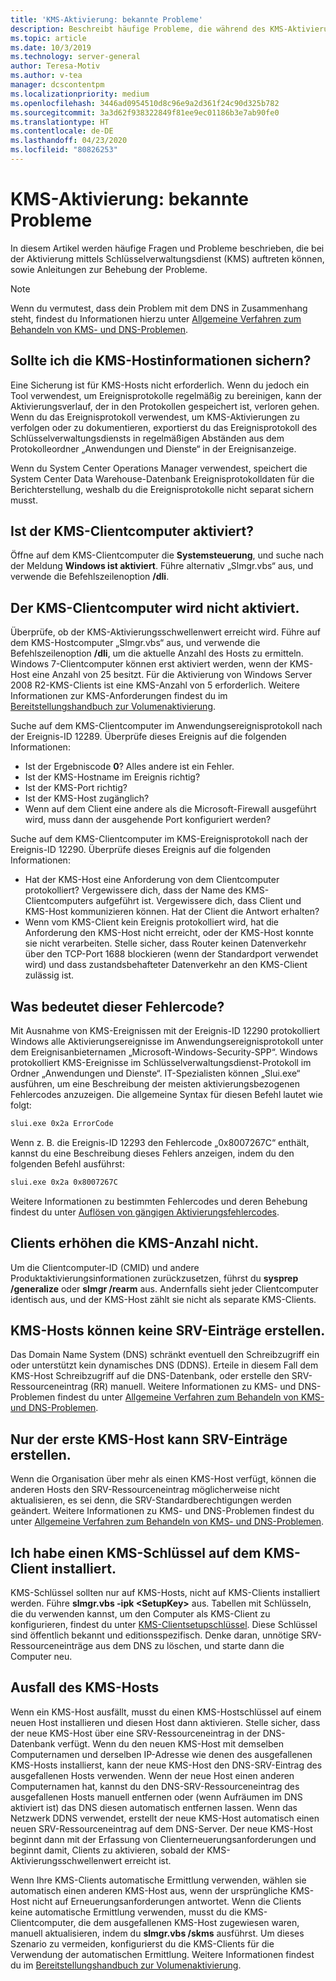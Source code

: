 ```yaml
---
title: 'KMS-Aktivierung: bekannte Probleme'
description: Beschreibt häufige Probleme, die während des KMS-Aktivierungsvorgangs auftreten können, und bietet Lösungen und Anleitungen.
ms.topic: article
ms.date: 10/3/2019
ms.technology: server-general
author: Teresa-Motiv
ms.author: v-tea
manager: dcscontentpm
ms.localizationpriority: medium
ms.openlocfilehash: 3446ad0954510d8c96e9a2d361f24c90d325b782
ms.sourcegitcommit: 3a3d62f938322849f81ee9ec01186b3e7ab90fe0
ms.translationtype: HT
ms.contentlocale: de-DE
ms.lasthandoff: 04/23/2020
ms.locfileid: "80826253"
---
```

# <a name="kms-activation-known-issues"></a>KMS-Aktivierung: bekannte Probleme

In diesem Artikel werden häufige Fragen und Probleme beschrieben, die bei der Aktivierung mittels Schlüsselverwaltungsdienst (KMS) auftreten können, sowie Anleitungen zur Behebung der Probleme.

> [!NOTE]
> Wenn du vermutest, dass dein Problem mit dem DNS in Zusammenhang steht, findest du Informationen hierzu unter [Allgemeine Verfahren zum Behandeln von KMS- und DNS-Problemen](common-troubleshooting-procedures-kms-dns.md).

## <a name="should-i-back-up-kms-host-information"></a>Sollte ich die KMS-Hostinformationen sichern?

Eine Sicherung ist für KMS-Hosts nicht erforderlich. Wenn du jedoch ein Tool verwendest, um Ereignisprotokolle regelmäßig zu bereinigen, kann der Aktivierungsverlauf, der in den Protokollen gespeichert ist, verloren gehen. Wenn du das Ereignisprotokoll verwendest, um KMS-Aktivierungen zu verfolgen oder zu dokumentieren, exportierst du das Ereignisprotokoll des Schlüsselverwaltungsdiensts in regelmäßigen Abständen aus dem Protokolleordner „Anwendungen und Dienste“ in der Ereignisanzeige.

Wenn du System Center Operations Manager verwendest, speichert die System Center Data Warehouse-Datenbank Ereignisprotokolldaten für die Berichterstellung, weshalb du die Ereignisprotokolle nicht separat sichern musst.

## <a name="is-the-kms-client-computer-activated"></a>Ist der KMS-Clientcomputer aktiviert?

Öffne auf dem KMS-Clientcomputer die **Systemsteuerung**, und suche nach der Meldung **Windows ist aktiviert**. Führe alternativ „Slmgr.vbs“ aus, und verwende die Befehlszeilenoption **/dli**.

## <a name="the-kms-client-computer-does-not-activate"></a>Der KMS-Clientcomputer wird nicht aktiviert.

Überprüfe, ob der KMS-Aktivierungsschwellenwert erreicht wird. Führe auf dem KMS-Hostcomputer „Slmgr.vbs“ aus, und verwende die Befehlszeilenoption **/dli**, um die aktuelle Anzahl des Hosts zu ermitteln. Windows 7-Clientcomputer können erst aktiviert werden, wenn der KMS-Host eine Anzahl von 25 besitzt. Für die Aktivierung von Windows Server 2008 R2-KMS-Clients ist eine KMS-Anzahl von 5 erforderlich. Weitere Informationen zur KMS-Anforderungen findest du im [Bereitstellungshandbuch zur Volumenaktivierung](https://go.microsoft.com/fwlink/?linkid=155926). 

Suche auf dem KMS-Clientcomputer im Anwendungsereignisprotokoll nach der Ereignis-ID 12289. Überprüfe dieses Ereignis auf die folgenden Informationen:

- Ist der Ergebniscode **0**? Alles andere ist ein Fehler.
- Ist der KMS-Hostname im Ereignis richtig?
- Ist der KMS-Port richtig?
- Ist der KMS-Host zugänglich?
- Wenn auf dem Client eine andere als die Microsoft-Firewall ausgeführt wird, muss dann der ausgehende Port konfiguriert werden?

Suche auf dem KMS-Clientcomputer im KMS-Ereignisprotokoll nach der Ereignis-ID 12290. Überprüfe dieses Ereignis auf die folgenden Informationen:

- Hat der KMS-Host eine Anforderung von dem Clientcomputer protokolliert? Vergewissere dich, dass der Name des KMS-Clientcomputers aufgeführt ist. Vergewissere dich, dass Client und KMS-Host kommunizieren können. Hat der Client die Antwort erhalten?
- Wenn vom KMS-Client kein Ereignis protokolliert wird, hat die Anforderung den KMS-Host nicht erreicht, oder der KMS-Host konnte sie nicht verarbeiten. Stelle sicher, dass Router keinen Datenverkehr über den TCP-Port 1688 blockieren (wenn der Standardport verwendet wird) und dass zustandsbehafteter Datenverkehr an den KMS-Client zulässig ist.

## <a name="what-does-this-error-code-mean"></a>Was bedeutet dieser Fehlercode?

Mit Ausnahme von KMS-Ereignissen mit der Ereignis-ID 12290 protokolliert Windows alle Aktivierungsereignisse im Anwendungsereignisprotokoll unter dem Ereignisanbieternamen „Microsoft-Windows-Security-SPP“. Windows protokolliert KMS-Ereignisse im Schlüsselverwaltungsdienst-Protokoll im Ordner „Anwendungen und Dienste“. IT-Spezialisten können „Slui.exe“ ausführen, um eine Beschreibung der meisten aktivierungsbezogenen Fehlercodes anzuzeigen. Die allgemeine Syntax für diesen Befehl lautet wie folgt:

```cmd
slui.exe 0x2a ErrorCode
```

Wenn z. B. die Ereignis-ID 12293 den Fehlercode „0x8007267C“ enthält, kannst du eine Beschreibung dieses Fehlers anzeigen, indem du den folgenden Befehl ausführst:

```cmd
slui.exe 0x2a 0x8007267C
```

Weitere Informationen zu bestimmten Fehlercodes und deren Behebung findest du unter [Auflösen von gängigen Aktivierungsfehlercodes](activation-error-codes.md).

## <a name="clients-are-not-adding-to-the-kms-count"></a>Clients erhöhen die KMS-Anzahl nicht.

Um die Clientcomputer-ID (CMID) und andere Produktaktivierungsinformationen zurückzusetzen, führst du **sysprep /generalize** oder **slmgr /rearm** aus. Andernfalls sieht jeder Clientcomputer identisch aus, und der KMS-Host zählt sie nicht als separate KMS-Clients.

## <a name="kms-hosts-are-unable-to-create-srv-records"></a>KMS-Hosts können keine SRV-Einträge erstellen.

Das Domain Name System (DNS) schränkt eventuell den Schreibzugriff ein oder unterstützt kein dynamisches DNS (DDNS). Erteile in diesem Fall dem KMS-Host Schreibzugriff auf die DNS-Datenbank, oder erstelle den SRV-Ressourceneintrag (RR) manuell. Weitere Informationen zu KMS- und DNS-Problemen findest du unter [Allgemeine Verfahren zum Behandeln von KMS- und DNS-Problemen](common-troubleshooting-procedures-kms-dns.md).

## <a name="only-the-first-kms-host-is-able-to-create-srv-records"></a>Nur der erste KMS-Host kann SRV-Einträge erstellen.

Wenn die Organisation über mehr als einen KMS-Host verfügt, können die anderen Hosts den SRV-Ressourceneintrag möglicherweise nicht aktualisieren, es sei denn, die SRV-Standardberechtigungen werden geändert. Weitere Informationen zu KMS- und DNS-Problemen findest du unter [Allgemeine Verfahren zum Behandeln von KMS- und DNS-Problemen](common-troubleshooting-procedures-kms-dns.md).

## <a name="i-installed-a-kms-key-on-the-kms-client"></a>Ich habe einen KMS-Schlüssel auf dem KMS-Client installiert.

KMS-Schlüssel sollten nur auf KMS-Hosts, nicht auf KMS-Clients installiert werden. Führe **slmgr.vbs -ipk &lt;SetupKey&gt;** aus. Tabellen mit Schlüsseln, die du verwenden kannst, um den Computer als KMS-Client zu konfigurieren, findest du unter [KMS-Clientsetupschlüssel](KMSclientkeys.md). Diese Schlüssel sind öffentlich bekannt und editionsspezifisch. Denke daran, unnötige SRV-Ressourceneinträge aus dem DNS zu löschen, und starte dann die Computer neu.

## <a name="a-kms-host-failed"></a>Ausfall des KMS-Hosts

Wenn ein KMS-Host ausfällt, musst du einen KMS-Hostschlüssel auf einem neuen Host installieren und diesen Host dann aktivieren. Stelle sicher, dass der neue KMS-Host über eine SRV-Ressourceneintrag in der DNS-Datenbank verfügt. Wenn du den neuen KMS-Host mit demselben Computernamen und derselben IP-Adresse wie denen des ausgefallenen KMS-Hosts installierst, kann der neue KMS-Host den DNS-SRV-Eintrag des ausgefallenen Hosts verwenden. Wenn der neue Host einen anderen Computernamen hat, kannst du den DNS-SRV-Ressourceneintrag des ausgefallenen Hosts manuell entfernen oder (wenn Aufräumen im DNS aktiviert ist) das DNS diesen automatisch entfernen lassen. Wenn das Netzwerk DDNS verwendet, erstellt der neue KMS-Host automatisch einen neuen SRV-Ressourceneintrag auf dem DNS-Server. Der neue KMS-Host beginnt dann mit der Erfassung von Clienterneuerungsanforderungen und beginnt damit, Clients zu aktivieren, sobald der KMS-Aktivierungsschwellenwert erreicht ist.

Wenn Ihre KMS-Clients automatische Ermittlung verwenden, wählen sie automatisch einen anderen KMS-Host aus, wenn der ursprüngliche KMS-Host nicht auf Erneuerungsanforderungen antwortet. Wenn die Clients keine automatische Ermittlung verwenden, musst du die KMS-Clientcomputer, die dem ausgefallenen KMS-Host zugewiesen waren, manuell aktualisieren, indem du **slmgr.vbs /skms** ausführst. Um dieses Szenario zu vermeiden, konfigurierst du die KMS-Clients für die Verwendung der automatischen Ermittlung. Weitere Informationen findest du im [Bereitstellungshandbuch zur Volumenaktivierung](https://go.microsoft.com/fwlink/?linkid=150083).
